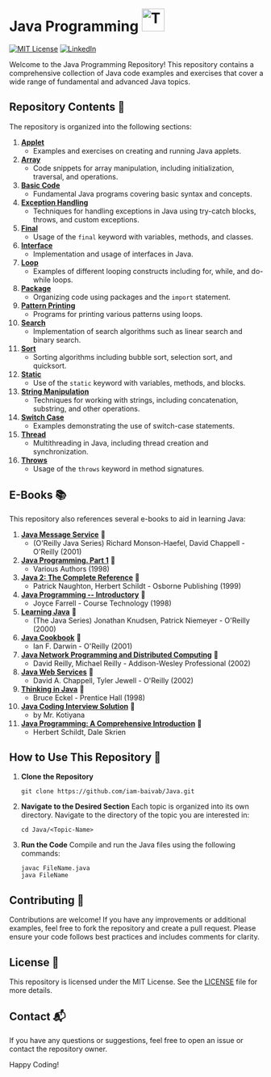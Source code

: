 # Java Programming <img src="https://raw.githubusercontent.com/Tarikul-Islam-Anik/Animated-Fluent-Emojis/master/Emojis/Food/Teacup%20Without%20Handle.png" alt="Teacup Without Handle" width="45" height="45" />
[![MIT License][license-shield]][license-url]
[![LinkedIn][linkedin-shield]][linkedin-url]

Welcome to the Java Programming Repository! This repository contains a comprehensive collection of Java code examples and exercises that cover a wide range of fundamental and advanced Java topics.

## Repository Contents 📂

The repository is organized into the following sections:

1. **[Applet](https://github.com/iam-baivab/Java/tree/master/Applet)**
    - Examples and exercises on creating and running Java applets.
2. **[Array](https://github.com/iam-baivab/Java/tree/master/Array)**
    - Code snippets for array manipulation, including initialization, traversal, and operations.
3. **[Basic Code](https://github.com/iam-baivab/Java/tree/master/Basic%20Code)**
    - Fundamental Java programs covering basic syntax and concepts.
4. **[Exception Handling](https://github.com/iam-baivab/Java/tree/master/Exception%20Handling)**
    - Techniques for handling exceptions in Java using try-catch blocks, throws, and custom exceptions.
5. **[Final](https://github.com/iam-baivab/Java/tree/master/Final)**
    - Usage of the `final` keyword with variables, methods, and classes.
6. **[Interface](https://github.com/iam-baivab/Java/tree/master/Interface)**
    - Implementation and usage of interfaces in Java.
7. **[Loop](https://github.com/iam-baivab/Java/tree/master/Loop)**
    - Examples of different looping constructs including for, while, and do-while loops.
8. **[Package](https://github.com/iam-baivab/Java/tree/master/Package)**
    - Organizing code using packages and the `import` statement.
9. **[Pattern Printing](https://github.com/iam-baivab/Java/tree/master/Pattern%20Printing)**
    - Programs for printing various patterns using loops.
10. **[Search](https://github.com/iam-baivab/Java/tree/master/Search)**
    - Implementation of search algorithms such as linear search and binary search.
11. **[Sort](https://github.com/iam-baivab/Java/tree/master/Sort)**
    - Sorting algorithms including bubble sort, selection sort, and quicksort.
12. **[Static](https://github.com/iam-baivab/Java/tree/master/Static)**
    - Use of the `static` keyword with variables, methods, and blocks.
13. **[String Manipulation](https://github.com/iam-baivab/Java/tree/master/String%20Manipulation)**
    - Techniques for working with strings, including concatenation, substring, and other operations.
14. **[Switch Case](https://github.com/iam-baivab/Java/tree/master/Switch%20case)**
    - Examples demonstrating the use of switch-case statements.
15. **[Thread](https://github.com/iam-baivab/Java/tree/master/Thread)**
    - Multithreading in Java, including thread creation and synchronization.
16. **[Throws](https://github.com/iam-baivab/Java/tree/master/Throws)**
    - Usage of the `throws` keyword in method signatures.

## E-Books 📚

This repository also references several e-books to aid in learning Java:

1. **[Java Message Service](https://github.com/iam-baivab/Java/blob/main/E-Book/(O'Reilly%20Java%20Series)%20Richard%20Monson-Haefel%2C%20David%20Chappell%20-%20Java%20Message%20Service-O'Reilly%20(2001)%20-%20Library%20JISCE.pdf)** 📖
   - (O'Reilly Java Series) Richard Monson-Haefel, David Chappell - O'Reilly (2001)
2. **[Java Programming. Part 1](https://github.com/iam-baivab/Java/blob/main/E-Book/Various%20-%20Java%20Programming.%20Part%201%20(1998)%20-%20Library%20JISCE.pdf)** 📖
   - Various Authors (1998)
3. **[Java 2: The Complete Reference](https://github.com/iam-baivab/Java/blob/main/E-Book/Patrick%20Naughton%2C%20Herbert%20Schildt%20-%20Java%202_%20The%20complete%20reference-Osborne%20Publishing%20(1999)%20-%20Library%20JISCE.pdf)** 📖
   - Patrick Naughton, Herbert Schildt - Osborne Publishing (1999)
4. **[Java Programming -- Introductory](https://github.com/iam-baivab/Java/blob/main/E-Book/Joyce%20Farrell%20-%20Java%20Programming%20--%20Introductory-Course%20Technology%20(1998)%20-%20Library%20JISCE.pdf)** 📖
   - Joyce Farrell - Course Technology (1998)
5. **[Learning Java](https://github.com/iam-baivab/Java/blob/main/E-Book/(The%20Java%20series)%20Jonathan%20Knudsen%2C%20Patrick%20Niemeyer%20-%20Learning%20Java-O'Reilly%20(2000)%20-%20Library%20JISCE.pdf)** 📖
   - (The Java Series) Jonathan Knudsen, Patrick Niemeyer - O'Reilly (2000)
6. **[Java Cookbook](https://github.com/iam-baivab/Java/blob/main/E-Book/Ian%20F.%20Darwin%20-%20Java%20Cookbook-O'Reilly%20(2001)%20-%20Library%20JISCE.pdf)** 📖
   - Ian F. Darwin - O'Reilly (2001)
7. **[Java Network Programming and Distributed Computing](https://github.com/iam-baivab/Java/blob/main/E-Book/David%20Reilly%2C%20Michael%20Reilly%20-%20Java%20Network%20Programming%20and%20Distributed%20Computing-Addison-Wesley%20Professional%20(2002)%20-%20Library%20JISCE.pdf)** 📖
   - David Reilly, Michael Reilly - Addison-Wesley Professional (2002)
8. **[Java Web Services](https://github.com/iam-baivab/Java/blob/main/E-Book/David%20A.%20Chappell%2C%20Tyler%20Jewell%20-%20Java%20Web%20Services-O'Reilly%20(2002)%20-%20Library%20JISCE.pdf)** 📖
   - David A. Chappell, Tyler Jewell - O'Reilly (2002)
9. **[Thinking in Java](https://github.com/iam-baivab/Java/blob/main/E-Book/Bruce%20Eckel%20-%20Thinking%20in%20Java-Prentice%20Hall%20(1998)%20-%20Library%20JISCE.pdf)** 📖
   - Bruce Eckel - Prentice Hall (1998)
10. **[Java Coding Interview Solution](https://github.com/iam-baivab/Java/blob/main/E-Book/JavaCodingInterviewSolutionbyMr.Kotiyana-1%20-%20HR%20JISCE.pdf)** 📖
    - by Mr. Kotiyana
11. **[Java Programming: A Comprehensive Introduction](https://github.com/iam-baivab/Java/blob/main/E-Book/Java%20Programming%20A%20Comprehensive%20Introduction%20by%20Herbert%20Schildt%20Dale%20Skrien%20(z-lib.org)%20-%20Copy%20(2).pdf)** 📖
    - Herbert Schildt, Dale Skrien

## How to Use This Repository 🚀

1. **Clone the Repository**
    ```
    git clone https://github.com/iam-baivab/Java.git
    ```
2. **Navigate to the Desired Section**
    Each topic is organized into its own directory. Navigate to the directory of the topic you are interested in:
    ```
    cd Java/<Topic-Name>
    ```

3. **Run the Code**
    Compile and run the Java files using the following commands:
    ```
    javac FileName.java
    java FileName
    ```

## Contributing 🤝

Contributions are welcome! If you have any improvements or additional examples, feel free to fork the repository and create a pull request. Please ensure your code follows best practices and includes comments for clarity.

## License 📜

This repository is licensed under the MIT License. See the [LICENSE](LICENSE) file for more details.

## Contact 📬

If you have any questions or suggestions, feel free to open an issue or contact the repository owner.

Happy Coding!

[license-shield]: https://img.shields.io/badge/License-MIT-red.svg
[license-url]: https://github.com/iam-baivab/News-Scraping-using-BeautyfulSoup-Selenium-with-Django/blob/main/LICENSE
[linkedin-shield]: https://img.shields.io/badge/-LinkedIn-black.svg?style=flat&logo=linkedin&colorB=blue
[linkedin-url]: https://www.linkedin.com/in/baivabsarkar/
